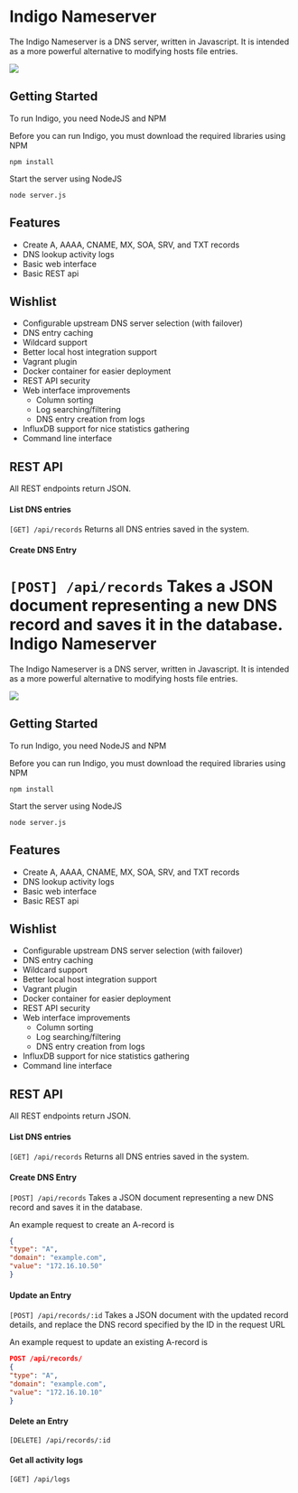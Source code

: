 Indigo Nameserver
=================

The Indigo Nameserver is a DNS server, written in Javascript. It is intended as a more powerful alternative to modifying hosts file entries.

<img src="http://i.imgur.com/9aFN5C4.png">

Getting Started
---------------

To run Indigo, you need NodeJS and NPM

Before you can run Indigo, you must download the required libraries using NPM
```
npm install
```

Start the server using NodeJS
```
node server.js
```

Features
--------

- Create A, AAAA, CNAME, MX, SOA, SRV, and TXT records
- DNS lookup activity logs
- Basic web interface
- Basic REST api

Wishlist
--------

- Configurable upstream DNS server selection (with failover)
- DNS entry caching
- Wildcard support
- Better local host integration support
- Vagrant plugin
- Docker container for easier deployment
- REST API security
- Web interface improvements
  - Column sorting
  - Log searching/filtering
  - DNS entry creation from logs
- InfluxDB support for nice statistics gathering
- Command line interface 

REST API
--------

All REST endpoints return JSON.

#### List DNS entries
```[GET] /api/records```
Returns all DNS entries saved in the system.

#### Create DNS Entry
```[POST] /api/records```
Takes a JSON document representing a new DNS record and saves it in the database.
Indigo Nameserver
=================

The Indigo Nameserver is a DNS server, written in Javascript. It is intended as a more powerful alternative to modifying hosts file entries.

<img src="http://i.imgur.com/9aFN5C4.png">

Getting Started
---------------

To run Indigo, you need NodeJS and NPM

Before you can run Indigo, you must download the required libraries using NPM
```
npm install
```

Start the server using NodeJS
```
node server.js
```

Features
--------

- Create A, AAAA, CNAME, MX, SOA, SRV, and TXT records
- DNS lookup activity logs
- Basic web interface
- Basic REST api

Wishlist
--------

- Configurable upstream DNS server selection (with failover)
- DNS entry caching
- Wildcard support
- Better local host integration support
- Vagrant plugin
- Docker container for easier deployment
- REST API security
- Web interface improvements
  - Column sorting
  - Log searching/filtering
  - DNS entry creation from logs
- InfluxDB support for nice statistics gathering
- Command line interface 

REST API
--------

All REST endpoints return JSON.

#### List DNS entries
```[GET] /api/records```
Returns all DNS entries saved in the system.

#### Create DNS Entry
```[POST] /api/records```
Takes a JSON document representing a new DNS record and saves it in the database.

An example request to create an A-record is 

```JSON
{
"type": "A",
"domain": "example.com",
"value": "172.16.10.50"
}
```

#### Update an Entry
```[POST] /api/records/:id```
Takes a JSON document with the updated record details, and replace the DNS record specified by the ID in the request URL

An example request to update an existing A-record is 

```JSON
POST /api/records/
{
"type": "A",
"domain": "example.com",
"value": "172.16.10.10"
}
```

#### Delete an Entry
```[DELETE] /api/records/:id```

#### Get all activity logs
```[GET] /api/logs```

